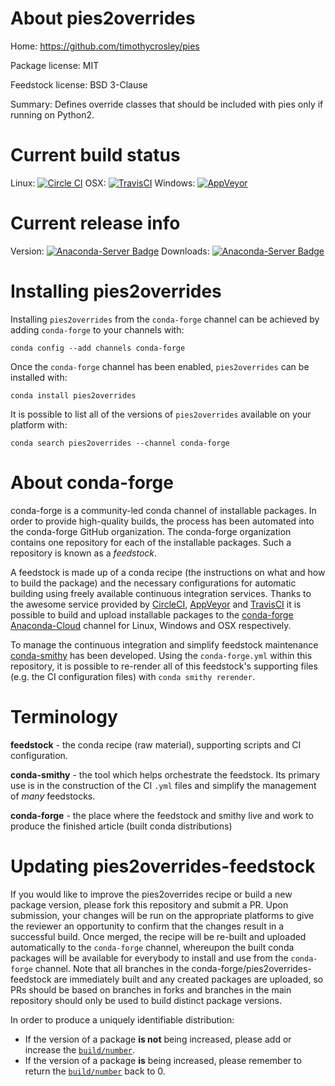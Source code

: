 About pies2overrides
====================

Home: https://github.com/timothycrosley/pies

Package license: MIT

Feedstock license: BSD 3-Clause

Summary: Defines override classes that should be included with pies only if running on Python2.



Current build status
====================

Linux: [![Circle CI](https://circleci.com/gh/conda-forge/pies2overrides-feedstock.svg?style=shield)](https://circleci.com/gh/conda-forge/pies2overrides-feedstock)
OSX: [![TravisCI](https://travis-ci.org/conda-forge/pies2overrides-feedstock.svg?branch=master)](https://travis-ci.org/conda-forge/pies2overrides-feedstock)
Windows: [![AppVeyor](https://ci.appveyor.com/api/projects/status/github/conda-forge/pies2overrides-feedstock?svg=True)](https://ci.appveyor.com/project/conda-forge/pies2overrides-feedstock/branch/master)

Current release info
====================
Version: [![Anaconda-Server Badge](https://anaconda.org/conda-forge/pies2overrides/badges/version.svg)](https://anaconda.org/conda-forge/pies2overrides)
Downloads: [![Anaconda-Server Badge](https://anaconda.org/conda-forge/pies2overrides/badges/downloads.svg)](https://anaconda.org/conda-forge/pies2overrides)

Installing pies2overrides
=========================

Installing `pies2overrides` from the `conda-forge` channel can be achieved by adding `conda-forge` to your channels with:

```
conda config --add channels conda-forge
```

Once the `conda-forge` channel has been enabled, `pies2overrides` can be installed with:

```
conda install pies2overrides
```

It is possible to list all of the versions of `pies2overrides` available on your platform with:

```
conda search pies2overrides --channel conda-forge
```


About conda-forge
=================

conda-forge is a community-led conda channel of installable packages.
In order to provide high-quality builds, the process has been automated into the
conda-forge GitHub organization. The conda-forge organization contains one repository
for each of the installable packages. Such a repository is known as a *feedstock*.

A feedstock is made up of a conda recipe (the instructions on what and how to build
the package) and the necessary configurations for automatic building using freely
available continuous integration services. Thanks to the awesome service provided by
[CircleCI](https://circleci.com/), [AppVeyor](http://www.appveyor.com/)
and [TravisCI](https://travis-ci.org/) it is possible to build and upload installable
packages to the [conda-forge](https://anaconda.org/conda-forge)
[Anaconda-Cloud](http://docs.anaconda.org/) channel for Linux, Windows and OSX respectively.

To manage the continuous integration and simplify feedstock maintenance
[conda-smithy](http://github.com/conda-forge/conda-smithy) has been developed.
Using the ``conda-forge.yml`` within this repository, it is possible to re-render all of
this feedstock's supporting files (e.g. the CI configuration files) with ``conda smithy rerender``.


Terminology
===========

**feedstock** - the conda recipe (raw material), supporting scripts and CI configuration.

**conda-smithy** - the tool which helps orchestrate the feedstock.
                   Its primary use is in the construction of the CI ``.yml`` files
                   and simplify the management of *many* feedstocks.

**conda-forge** - the place where the feedstock and smithy live and work to
                  produce the finished article (built conda distributions)


Updating pies2overrides-feedstock
=================================

If you would like to improve the pies2overrides recipe or build a new
package version, please fork this repository and submit a PR. Upon submission,
your changes will be run on the appropriate platforms to give the reviewer an
opportunity to confirm that the changes result in a successful build. Once
merged, the recipe will be re-built and uploaded automatically to the
`conda-forge` channel, whereupon the built conda packages will be available for
everybody to install and use from the `conda-forge` channel.
Note that all branches in the conda-forge/pies2overrides-feedstock are
immediately built and any created packages are uploaded, so PRs should be based
on branches in forks and branches in the main repository should only be used to
build distinct package versions.

In order to produce a uniquely identifiable distribution:
 * If the version of a package **is not** being increased, please add or increase
   the [``build/number``](http://conda.pydata.org/docs/building/meta-yaml.html#build-number-and-string).
 * If the version of a package **is** being increased, please remember to return
   the [``build/number``](http://conda.pydata.org/docs/building/meta-yaml.html#build-number-and-string)
   back to 0.
